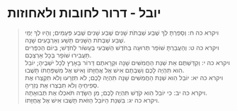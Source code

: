 # יובל - דרור לחובות ולאחוזות

> ויקרא כה ח: וְסָפַרְתָּ לְךָ שֶׁבַע שַׁבְּתֹת שָׁנִים שֶׁבַע שָׁנִים שֶׁבַע פְּעָמִים; וְהָיוּ לְךָ יְמֵי שֶׁבַע שַׁבְּתֹת הַשָּׁנִים תֵּשַׁע וְאַרְבָּעִים שָׁנָה.  
> ויקרא כה ט: וְהַעֲבַרְתָּ שׁוֹפַר תְּרוּעָה בַּחֹדֶשׁ הַשְּׁבִעִי בֶּעָשׂוֹר לַחֹדֶשׁ; בְּיוֹם הַכִּפֻּרִים תַּעֲבִירוּ שׁוֹפָר בְּכָל אַרְצְכֶם.  
> ויקרא כה י: וְקִדַּשְׁתֶּם אֵת שְׁנַת הַחֲמִשִּׁים שָׁנָה וּקְרָאתֶם דְּרוֹר בָּאָרֶץ לְכָל יֹשְׁבֶיהָ; יוֹבֵל הִוא תִּהְיֶה לָכֶם וְשַׁבְתֶּם אִישׁ אֶל אֲחֻזָּתוֹ וְאִישׁ אֶל מִשְׁפַּחְתּוֹ תָּשֻׁבוּ.  
> ויקרא כה יא: יוֹבֵל הִוא שְׁנַת הַחֲמִשִּׁים שָׁנָה תִּהְיֶה לָכֶם; לֹא תִזְרָעוּ וְלֹא תִקְצְרוּ אֶת סְפִיחֶיהָ וְלֹא תִבְצְרוּ אֶת נְזִרֶיהָ.  
> ויקרא כה יב: כִּי יוֹבֵל הִוא קֹדֶשׁ תִּהְיֶה לָכֶם; מִן הַשָּׂדֶה תֹּאכְלוּ אֶת תְּבוּאָתָהּ.  
> ויקרא כה יג: בִּשְׁנַת הַיּוֹבֵל הַזֹּאת תָּשֻׁבוּ אִישׁ אֶל אֲחֻזָּתוֹ.   
 

